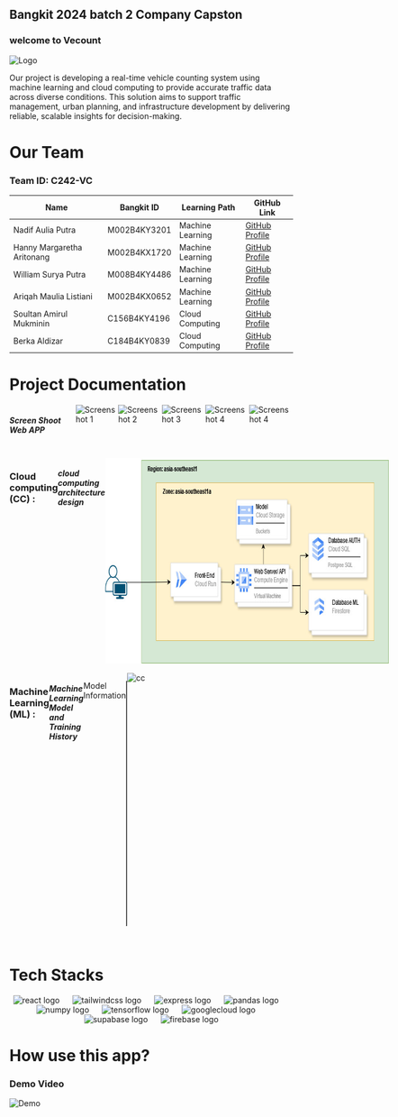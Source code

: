 ## Bangkit 2024 batch 2 Company Capston
<h3>welcome to Vecount</h3>

![Logo ](assets/)

Our project is developing a real-time vehicle counting system using machine learning and cloud computing to provide accurate traffic data across diverse conditions. This solution aims to support traffic management, urban planning, and infrastructure development by delivering reliable, scalable insights for decision-making.

# Our Team

### Team ID: C242-VC

| Name                     | Bangkit ID    | Learning Path       | GitHub Link                               |
|--------------------------|---------------|---------------------|-------------------------------------------|
| Nadif Aulia Putra    |  M002B4KY3201 | Machine Learning    | [GitHub Profile](https://github.com/nad-if)  |
| Hanny Margaretha Aritonang| M002B4KX1720  | Machine Learning    | [GitHub Profile](https://github.com/hannyaritra)  |
| William Surya Putra      | M008B4KY4486   | Machine Learning    | [GitHub Profile](https://github.com/williamsuryap)|
| Ariqah Maulia Listiani   |  M002B4KX0652   | Machine Learning     | [GitHub Profile](https://github.com/)|
| Soultan Amirul Mukminin    | C156B4KY4196   | Cloud Computing     | [GitHub Profile](https://github.com/soul222)   |
| Berka Aldizar  | C184B4KY0839   | Cloud Computing  | [GitHub Profile](https://github.com/brrrka)|


# Project Documentation
<!DOCTYPE html>
<html lang="id">
<head>
</head>
<body>
  <div style="display: flex; justify-content: space-between;">
<h5>Screen Shoot Web APP</h5>
  <img src="assets/" alt="Screenshot 1">
  <img src="assets/" alt="Screenshot 2">
  <img src="assets/" alt="Screenshot 3">
  <img src="assets/" alt="Screenshot 4">
  <img src="assets/" alt="Screenshot 4">
  </div>
  <br>
  <div style="display: flex; justify-content: space-between;">
  <h3> Cloud computing (CC) : </h3>
  <h5> cloud computing architecture design</h5>
  <img src="assets/ArsitekturCloudComputing.jpg" alt="cc" width="781" height="365">
  </div>
  <br>
  <div style="display: flex; justify-content: space-between;">
  <h3> Machine Learning (ML) : </h3>
  <h5> Machine Learning Model and Training History</h5>
  <p>Model Information</p>
  <table border="1" cellpadding="8">
    <tr>
      <th>Layer (type)</th>
      <th>Output Shape</th>
      <th>Param #</th>
    </tr>
    <tr>
      <td>mobilenetv2_1.00_224 (Functional)</td>
      <td>(None, 7, 7, 1280)</td>
      <td>2257984</td>
    </tr>
    <tr>
      <td>global_average_pooling2d_1 (GlobalAveragePooling2D)</td>
      <td>(None, 1280)</td>
      <td>0</td>
    </tr>
    <tr>
      <td>dense_2 (Dense)</td>
      <td>(None, 128)</td>
      <td>163968</td>
    </tr>
    <tr>
      <td>dropout_1 (Dropout)</td>
      <td>(None, 128)</td>
      <td>0</td>
    </tr>
    <tr>
      <td>dense_3 (Dense)</td>
      <td>(None, 6)</td>
      <td>774</td>
    </tr>
    <tr>
      <td colspan="2">Total params</td>
      <td>2422726 (9.24 MB)</td>
    </tr>
    <tr>
      <td colspan="2">Trainable params</td>
      <td>164742 (643.52 KB)</td>
    </tr>
    <tr>
      <td colspan="2">Non-trainable params</td>
      <td>2257984 (8.61 MB)</td>
    </tr>
  </table>
  <br>
  <img src="assets/" alt="cc" width="595" height="295">
  </div>
</body>
</html>
<br>

# Tech Stacks

<div align="center">
  <img src="https://img.shields.io/badge/React-61DAFB?logo=react&logoColor=black&style=for-the-badge" height="45" alt="react logo"  />
  <img width="15" />
  <img src="https://img.shields.io/badge/Tailwind CSS-06B6D4?logo=tailwindcss&logoColor=black&style=for-the-badge" height="45" alt="tailwindcss logo"  />
  <img width="15" />
  <img src="https://img.shields.io/badge/Express-000000?logo=express&logoColor=white&style=for-the-badge" height="45" alt="express logo"  />
  <img width="15" />
  <img src="https://img.shields.io/badge/pandas-150458?logo=pandas&logoColor=white&style=for-the-badge" height="45" alt="pandas logo"  />
  <img width="15" />
  <img src="https://img.shields.io/badge/NumPy-013243?logo=numpy&logoColor=white&style=for-the-badge" height="45" alt="numpy logo"  />
  <img width="15" />
  <img src="https://img.shields.io/badge/TensorFlow-FF6F00?logo=tensorflow&logoColor=black&style=for-the-badge" height="45" alt="tensorflow logo"  />
  <img width="15" />
  <img src="https://img.shields.io/badge/Google Cloud-4285F4?logo=googlecloud&logoColor=white&style=for-the-badge" height="45" alt="googlecloud logo"  />
  <img width="15" />
  <img src="https://img.shields.io/badge/Supabase-3ECF8E?logo=supabase&logoColor=black&style=for-the-badge" height="45" alt="supabase logo"  />
  <img width="15" />
  <img src="https://img.shields.io/badge/Firebase-FFCA28?logo=firebase&logoColor=black&style=for-the-badge" height="45" alt="firebase logo"  />
</div>
  
</div>
</div>

# How use this app?

### Demo Video

![Demo]()
